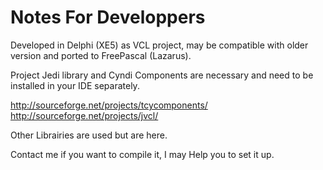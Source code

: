# Notes For Developpers

Developed in Delphi (XE5) as VCL project, may be compatible with older version and ported to FreePascal (Lazarus).

Project Jedi library and Cyndi Components are necessary and need to be installed in your IDE separately.


http://sourceforge.net/projects/tcycomponents/
http://sourceforge.net/projects/jvcl/

Other Librairies are used but are here.

Contact me if you want to compile it, I may Help you to set it up.
